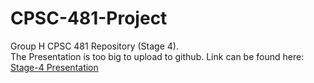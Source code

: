 # CPSC-481-Project
Group H CPSC 481 Repository (Stage 4).  
The Presentation is too big to upload to github. Link can be found here:  
[Stage-4 Presentation](https://uofc-my.sharepoint.com/:p:/g/personal/lucas_longarini_ucalgary_ca/EcgTqEWpKUtKgpyBWhuvgLcBVvBhz4Y72Z4Q4eEE2MFYaw?e=s7c5dn)
